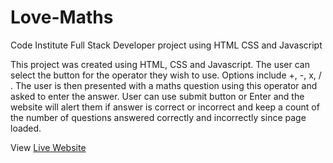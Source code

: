 # Love-Maths
Code Institute Full Stack Developer project using HTML CSS and Javascript

This project was created using HTML, CSS and Javascript. The user can select the button for the operator they wish to use. Options include +, -, x, / .
The user is then presented with a maths question using this operator and asked to enter the answer. User can use submit button or Enter and the website will alert them if answer is correct or incorrect and keep a count of the number of questions answered correctly and incorrectly since page loaded.

View [Live Website](https://jojo157.github.io/Love-Maths/)
